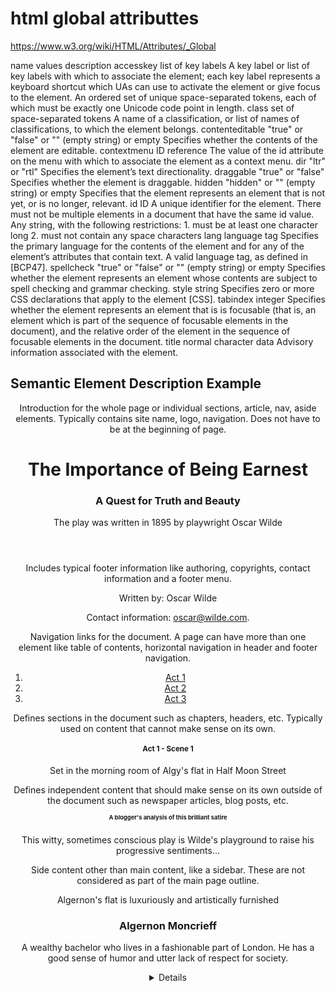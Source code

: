 # html global attributtes

https://www.w3.org/wiki/HTML/Attributes/_Global


name          values  description
accesskey   list of key labels  A key label or list of key labels with which to associate the element; each key label represents a keyboard shortcut which UAs can use to activate the element or give focus to the element.
An ordered set of unique space-separated tokens, each of which must be exactly one Unicode code point in length.
class   set of space-separated tokens   A name of a classification, or list of names of classifications, to which the element belongs.
contenteditable   "true" or "false" or "" (empty string) or empty   Specifies whether the contents of the element are editable.
contextmenu   ID reference  The value of the id attribute on the menu with which to associate the element as a context menu.
dir   "ltr" or "rtl"  Specifies the element’s text directionality.
draggable   "true" or "false"   Specifies whether the element is draggable.
hidden  "hidden" or "" (empty string) or empty  Specifies that the element represents an element that is not yet, or is no longer, relevant.
id  ID  A unique identifier for the element.
There must not be multiple elements in a document that have the same id value.
Any string, with the following restrictions: 1. must be at least one character long 2. must not contain any space characters
lang  language tag  Specifies the primary language for the contents of the element and for any of the element’s attributes that contain text.
A valid language tag, as defined in [BCP47].
spellcheck  "true" or "false" or "" (empty string) or empty   Specifies whether the element represents an element whose contents are subject to spell checking and grammar checking.
style   string  Specifies zero or more CSS declarations that apply to the element [CSS].
tabindex  integer   Specifies whether the element represents an element that is is focusable (that is, an element which is part of the sequence of focusable elements in the document), and the relative order of the element in the sequence of focusable elements in the document.
title   normal character data   Advisory information associated with the element. 












Semantic Element  Description   Example
--------------------------

<header>  Introduction for the whole page or individual sections, article, nav, aside elements. Typically contains site name, logo, navigation. Does not have to be at the beginning of page.   

<header>
<h1>The Importance of Being Earnest</h1>
<h3>A Quest for Truth and Beauty</h3>
<p>The play was written in 1895 by playwright Oscar Wilde</p>
</header>



<footer>  Includes typical footer information like authoring, copyrights, contact information and a footer menu.  

<footer>
<p>Written by: Oscar Wilde</p>
<p>Contact information: <a href="mailto:oscar@wilde.com">
oscar@wilde.com</a>.</p>
</footer>



<nav>   Navigation links for the document. A page can have more than one 

<nav> element like table of contents, horizontal navigation in header and footer navigation.   <nav><ol>
<li><a href="/act1/">Act 1</a></li>  
<li><a href="/act2/">Act 2</a></li>
<li><a href="/act3/">Act 3</a></li>
</ol></nav>



<section>   Defines sections in the document such as chapters, headers, etc. Typically used on content that cannot make sense on its own.   

<section>
<h1>Act 1 - Scene 1</h1>
<p>Set in the morning room of Algy's flat in Half Moon Street</p>
</section>



<article>   Defines independent content that should make sense on its own outside of the document such as newspaper articles, blog posts, etc.  

<article>
<h1>A blogger's analysis of this brilliant satire</h1>
<p>This witty, sometimes conscious play is Wilde's playground to raise his progressive sentiments...</p>
</article>


<aside>   Side content other than main content, like a sidebar. These are not considered as part of the main page outline.  <p>Algernon's flat is luxuriously and artistically furnished</p>

<aside>
<h3>Algernon Moncrieff</h3>
<p>A wealthy bachelor who lives in a fashionable part of London. He has a good sense of humor and utter lack of respect for society.</p>
</aside>


<details> *see example below  A way to provide additional information that the user can show or hide. Content that is shown to user by default. Other content is hidden and can be expanded to view.  

<details>
<summary>Cast Members</summary>
<p>George Washington as Algernon Moncrieff</p>
<p>Ronald Reagan as John Worthing</p>
</details>


<figcaption> *see example below
  Provides a caption (explanation) of an image. To be used within <figure>.   

<figure>
  <img src="img_cast.jpg" alt="The Importance of Being Earnest Cast">
  <figcaption>Fig1. - The cast hard at work at dress rehearsal before opening night</figcaption>
</figure>


<figure>  Contains an image and can be used to group with an image's caption  Refer to <figcaption>



<mark>  *see example below
  Defines a part of a text you want to highlight. The highlight styling is specified in CSS.  

<h4>Lane: </h4><p>Yes sir. [<mark>Handing his master the sandwiches on a salver</mark>]</p>


<summary>   Used within the <details> tag. Specifies the visible content. The rest of the content in details is shown/hidden by user.   

<details>
<summary>Cast Members</summary>
<p>George Washington as Algernon Moncrieff</p>
<p>Ronald Reagan as John Worthing</p>
</details>





<code>  Used to represent short computer code in a sentence. It displays code in default monospace font.    <p>For larger code snippets, you should use the <code>pre tag</code>.</p>

<abbr>  Used to indicate the occurrence of an abbreviation.   
  <abbr title="Hypertext Markup Language">HTML</abbr>

<br>  Used to introduce a line break in your HTML document.   
<br>

<address>   Used to supply contact information for its nearest <article> or <body> ancestor.  <address>
<a href="www.example.com">John Doe</a><br>
#123, Doe Villa<br>
Los Angeles, USA
</address>

<hr>  Used to introduce a horizontal line in your HTML document.  <p>Hello</p><hr><p>World!</p>



Can you have more than one <header>, <footer> and <nav>?

There is a common misconception that a Web page can only have one header at the start, one footer at the end and one main navigation section to maneuver the site. Header and footer elements are for the parent element (section, article, division or body) that they are used in. If you have multiple sections or articles, then you can have one header and footer for each.

Global header & footer

Header and footer elements can also be used site-wide at the top and bottom of the body of the Web page.




<article> and <section> elements



An article element as we know is stand-alone content. If you pick an article out of a Web page, it should make sense all by itself. In Brad's Blog example in the previous unit, if you extract only the first article, you can see that it will make sense all by itself without any context. It can be reused anywhere else. One article element can be nested inside another. For example, if you have a blog post and you want to include a forum post or newspaper article in it, you can nest it in another <article> tag. 

The section element is used to section a page. For example, chapters in a book, sections in a thesis or splitting an 'about me' page into introduction, interests and skills. Sections can be used in a page or within an article. In fact, all content within the body element is considered to be within one section. Sections can be nested (one section in another). Sections can also be part of an article, aside or nav elements. While the code above makes no sense by itself, if you add it to our CES 2015 <article> example, it will fit right in:

<article>
  <header>
  </header>
  <section>
  </section>
</article>

One article element can be nested inside another, i.e. a blog post can contain a newspaper article like in the example above.




Introduction to images


<img src="" alt="" title="" height="" width="">

alt is extremely important: is it decorative, functional or informational image?

Actually, you don't need to define both width and height. You can just specify either height or width 



anchor hyperlink
<a href="" target="_self"></a>
<a href="" target="_blank"></a>
<a href="" target="_parent"></a>
<a href="" target="_top"></a>


<a href="https://en.wikipedia.org/wiki/Media_queries?output=print" media="print and (resolution:250dpi)">Print wiki page about media queries</a>


<a href="/assets/hello.txt" download>
<a href="/assets/hello.txt" download="new-name-for-text-file"